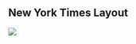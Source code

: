 ## New York Times Layout
<a target="_blank" href="https://anproducts.netlify.app/">
	<img src="https://res.cloudinary.com/dile8hu1p/image/upload/v1645058612/websites/nyt_gb8o8g.png"  >
</a>
 